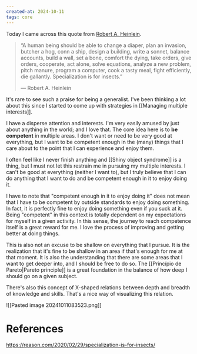 ```yaml
---
created-at: 2024-10-11
tags: core
---
```


Today I came across this quote from [Robert A. Heinlein](https://en.wikipedia.org/wiki/Robert_A._Heinlein).

>  “A human being should be able to change a diaper, plan an invasion, butcher a hog, conn a ship, design a building, write a sonnet, balance accounts, build a wall, set a bone, comfort the dying, take orders, give orders, cooperate, act alone, solve equations, analyze a new problem, pitch manure, program a computer, cook a tasty meal, fight efficiently, die gallantly. Specialization is for insects.”
>
> ― Robert A. Heinlein

It's rare to see such a praise for being a generalist. I've been thinking a lot about this since I started to come up with strategies in [[Managing multiple interests]].

I have a disperse attention and interests. I'm very easily amused by just about anything in the world; and I love that. The core idea here is to **be competent** in multiple areas. I don't want or need to be very good at everything, but I want to be competent enough in the (many) things that I care about to the point that I can experience and enjoy them.

I often feel like I never finish anything and [[Shiny object syndrome]] is a thing, but I must not let this restrain me in pursuing my multiple interests. I can't be good at everything (neither I want to), but I truly believe that I can do anything that I want to do and be competent enough in it to enjoy doing it.

I have to note that "competent enough in it to enjoy doing it" does not mean that I have to be competent by outside standards to enjoy doing something. In fact, it is perfectly fine to enjoy doing something even if you suck at it. Being "competent" in this context is totally dependent on my expectations for myself in a given activity. In this sense, the journey to reach competence itself is a great reward for me. I love the process of improving and getting better at doing things.

This is also not an excuse to be shallow on everything that I pursue. It is the realization that it's fine to be shallow in an area if that's enough for me at that moment. It is also the understanding that there are some areas that I want to get deeper into, and I should be free to do so. The [[Princípio de Pareto|Pareto principle]] is a great foundation in the balance of how deep I should go on a given subject.

There's also this concept of X-shaped relations between depth and breadth of knowledge and skills. That's a nice way of visualizing this relation.

![[Pasted image 20241011083523.png]]

# References

https://reason.com/2020/02/29/specialization-is-for-insects/
